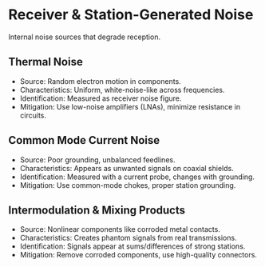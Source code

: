 # Receiver & Station-Generated Noise

Internal noise sources that degrade reception.
## Thermal Noise
- Source: Random electron motion in components.
- Characteristics: Uniform, white-noise-like across frequencies.
- Identification: Measured as receiver noise figure.
- Mitigation: Use low-noise amplifiers (LNAs), minimize resistance in circuits.
## Common Mode Current Noise
- Source: Poor grounding, unbalanced feedlines.
- Characteristics: Appears as unwanted signals on coaxial shields.
- Identification: Measured with a current probe, changes with grounding.
- Mitigation: Use common-mode chokes, proper station grounding.
## Intermodulation & Mixing Products
- Source: Nonlinear components like corroded metal contacts.
- Characteristics: Creates phantom signals from real transmissions.
- Identification: Signals appear at sums/differences of strong stations.
- Mitigation: Remove corroded components, use high-quality connectors.
